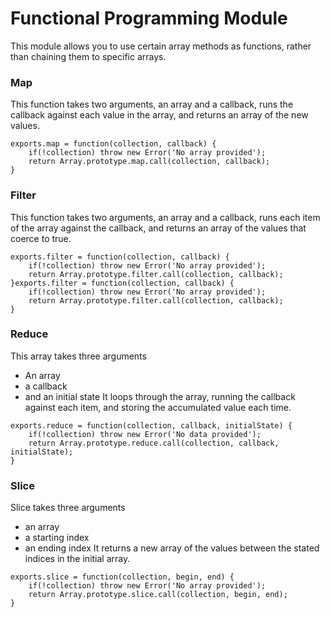 # Functional Programming Module

This module allows you to use certain array methods as functions, rather than chaining them to specific arrays.

### Map

This function takes two arguments, an array and a callback, runs the callback against each value in the array, and returns an array of the new values.

```
exports.map = function(collection, callback) {
    if(!collection) throw new Error('No array provided');
    return Array.prototype.map.call(collection, callback);
}
```

### Filter

This function takes two arguments, an array and a callback, runs each item of the array against the callback, and returns an array of the values that coerce to true. 

```
exports.filter = function(collection, callback) {
    if(!collection) throw new Error('No array provided');
    return Array.prototype.filter.call(collection, callback);
}exports.filter = function(collection, callback) {
    if(!collection) throw new Error('No array provided');
    return Array.prototype.filter.call(collection, callback);
}
```

### Reduce

This array takes three arguments 
  - An array
  - a callback
  - and an initial state
 It loops through the array, running the callback against each item, and storing the accumulated value each time.

```
exports.reduce = function(collection, callback, initialState) {
    if(!collection) throw new Error('No data provided');
    return Array.prototype.reduce.call(collection, callback, initialState);
}
```

### Slice

Slice takes three arguments
  - an array
  - a starting index
  - an ending index
 It returns a new array of the values between the stated indices in the initial array.

```
exports.slice = function(collection, begin, end) {
    if(!collection) throw new Error('No array provided');
    return Array.prototype.slice.call(collection, begin, end);
}
```